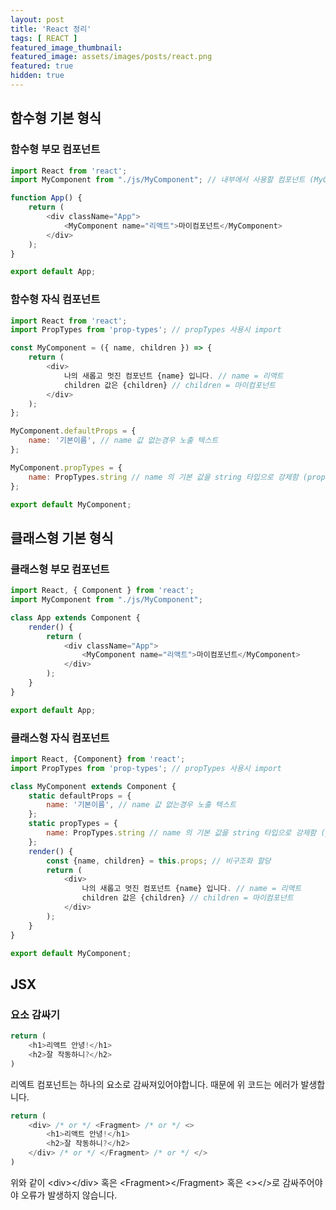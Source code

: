 ```yaml
---
layout: post
title: 'React 정리'
tags: [ REACT ]
featured_image_thumbnail:
featured_image: assets/images/posts/react.png
featured: true
hidden: true
---
```


## 함수형 기본 형식
### 함수형 부모 컴포넌트
```javascript
import React from 'react';
import MyComponent from "./js/MyComponent"; // 내부에서 사용할 컴포넌트 (MyComponent라는 이름은 수정 가능)

function App() {
    return (
        <div className="App">
            <MyComponent name="리액트">마이컴포넌트</MyComponent>
        </div>
    );
}

export default App;
```

### 함수형 자식 컴포넌트
```javascript
import React from 'react';
import PropTypes from 'prop-types'; // propTypes 사용시 import

const MyComponent = ({ name, children }) => {
    return (
        <div>
            나의 새롭고 멋진 컴포넌트 {name} 입니다. // name = 리액트
            children 값은 {children} // children = 마이컴포넌트
        </div>
    );
};

MyComponent.defaultProps = {
    name: '기본이름', // name 값 없는경우 노출 텍스트
};

MyComponent.propTypes = {
    name: PropTypes.string // name 의 기본 값을 string 타입으로 강제함 (prop-types import 시에만 동작)
};

export default MyComponent;
```


## 클래스형 기본 형식
### 클래스형 부모 컴포넌트
```javascript
import React, { Component } from 'react';
import MyComponent from "./js/MyComponent";

class App extends Component {
    render() {
        return (
            <div className="App">
                <MyComponent name="리액트">마이컴포넌트</MyComponent>
            </div>
        );
    }
}

export default App;
```

### 클래스형 자식 컴포넌트
```javascript
import React, {Component} from 'react';
import PropTypes from 'prop-types'; // propTypes 사용시 import

class MyComponent extends Component {
    static defaultProps = {
        name: '기본이름', // name 값 없는경우 노출 텍스트
    };
    static propTypes = {
        name: PropTypes.string // name 의 기본 값을 string 타입으로 강제함 (prop-types import 시에만 동작)
    };
    render() {
        const {name, children} = this.props; // 비구조화 할당
        return (
            <div>
                나의 새롭고 멋진 컴포넌트 {name} 입니다. // name = 리액트
                children 값은 {children} // children = 마이컴포넌트
            </div>
        );
    }
}

export default MyComponent;
```

## JSX
### 요소 감싸기
```javascript
return (
    <h1>리액트 안녕!</h1>
    <h2>잘 작동하니?</h2>
)
```
리엑트 컴포넌트는 하나의 요소로 감싸져있어야합니다. 때문에 위 코드는 에러가 발생합니다.

```javascript
return (
    <div> /* or */ <Fragment> /* or */ <>
        <h1>리액트 안녕!</h1>
        <h2>잘 작동하니?</h2>
    </div> /* or */ </Fragment> /* or */ </>
)
```
위와 같이 &lt;div>&lt;/div> 혹은 &lt;Fragment>&lt;/Fragment> 혹은 &lt;>&lt;/>로 감싸주어야야 오류가 발생하지 않습니다.



